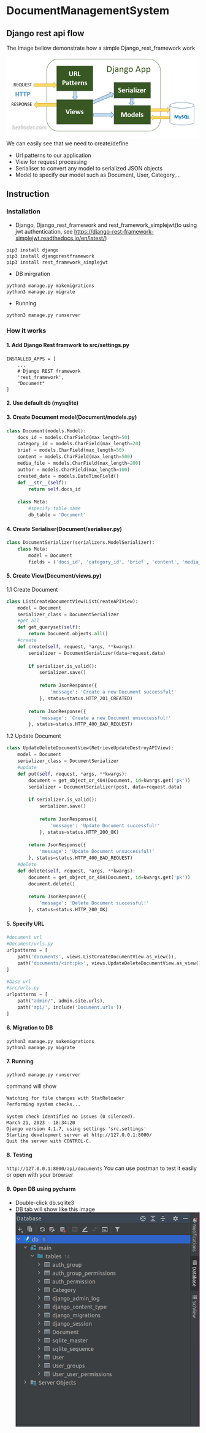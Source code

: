 # DocumentManagementSystem

## Django rest api flow
The Image bellow demonstrate how a simple Django_rest_framework work
![img.png](img.png)
We can easily see that we need to create/define 
- Url patterns to our application
- View for request processing
- Serialiser to convert any model to serialized JSON objects
- Model to specify our model such as Document, User, Category,...
## Instruction
### Installation
 - Django, Django_rest_framework and rest_framework_simplejwt(to using jwt authentication, see https://django-rest-framework-simplejwt.readthedocs.io/en/latest/)
```
pip3 install django
pip3 install djangorestframework
pip3 install rest_framework_simplejwt
```
 - DB mirgration
```
python3 manage.py makemigrations
python3 manage.py migrate
```
 -  Running
```
python3 manage.py runserver
```

### How it works
#### 1. Add Django Rest framwork to src/settings.py
``` 
INSTALLED_APPS = [
    ...
    # Django REST framework 
    'rest_framework',
    "Document"
]
```

#### 2. Use default db (mysqlite)

#### 3. Create Document model(Document/models.py)
```python
class Document(models.Model):
    docs_id = models.CharField(max_length=50)
    category_id = models.CharField(max_length=20)
    brief = models.CharField(max_length=50)
    content = models.CharField(max_length=500)
    media_file = models.CharField(max_length=200)
    author = models.CharField(max_length=100)
    created_date = models.DateTimeField()
    def __str__(self):
        return self.docs_id

    class Meta:
        #specify table name
        db_table = 'Document'  
```
#### 4. Create Serialiser(Document/serialiser.py)
```python
class DocumentSerializer(serializers.ModelSerializer):
    class Meta:
        model = Document
        fields = ('docs_id', 'category_id', 'brief', 'content', 'media_file', 'author', 'created_date')
```

#### 5. Create View(Document/views.py)
1.1 Create Document
```python
class ListCreateDocumentView(ListCreateAPIView):
    model = Document
    serializer_class = DocumentSerializer
    #get all
    def get_queryset(self):
        return Document.objects.all()
    #create
    def create(self, request, *args, **kwargs):
        serializer = DocumentSerializer(data=request.data)

        if serializer.is_valid():
            serializer.save()

            return JsonResponse({
                'message': 'Create a new Document successful!'
            }, status=status.HTTP_201_CREATED)

        return JsonResponse({
            'message': 'Create a new Document unsuccessful!'
        }, status=status.HTTP_400_BAD_REQUEST)
```

1.2 Update Document
```python
class UpdateDeleteDocumentView(RetrieveUpdateDestroyAPIView):
    model = Document
    serializer_class = DocumentSerializer
    #update
    def put(self, request, *args, **kwargs):
        document = get_object_or_404(Document, id=kwargs.get('pk'))
        serializer = DocumentSerializer(post, data=request.data)

        if serializer.is_valid():
            serializer.save()

            return JsonResponse({
                'message': 'Update Document successful!'
            }, status=status.HTTP_200_OK)

        return JsonResponse({
            'message': 'Update Document unsuccessful!'
        }, status=status.HTTP_400_BAD_REQUEST)
    #delete
    def delete(self, request, *args, **kwargs):
        document = get_object_or_404(Document, id=kwargs.get('pk'))
        document.delete()

        return JsonResponse({
            'message': 'Delete Document successful!'
        }, status=status.HTTP_200_OK)
```

#### 5. Specify URL
```python
#document url
#Document/urls.py
urlpatterns = [
    path('documents', views.ListCreateDocumentView.as_view()),
    path('documents/<int:pk>', views.UpdateDeleteDocumentView.as_view()),
]
```
```python
#base url
#src/urls.py
urlpatterns = [
    path("admin/", admin.site.urls),
    path('api/', include('Document.urls'))
]
```
#### 6. Migration to DB
```
python3 manage.py makemigrations
python3 manage.py migrate

```

#### 7. Running
```
python3 manage.py runserver
```
command will show
```
Watching for file changes with StatReloader
Performing system checks...

System check identified no issues (0 silenced).
March 21, 2023 - 18:34:20
Django version 4.1.7, using settings 'src.settings'
Starting development server at http://127.0.0.1:8000/
Quit the server with CONTROL-C.

```
#### 8. Testing
`http://127.0.0.1:8000/api/documents`
You can use postman to test it easily or open with your browser

#### 9. Open DB using pycharm
- Double-click db.sqlite3
- DB tab will show like this image
![img_1.png](img_1.png)

